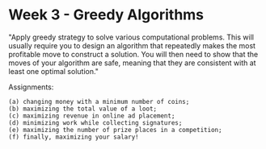 # Week 3 - Greedy Algorithms

"Apply greedy strategy to solve various computational problems. This will usually require you to design
an algorithm that repeatedly makes the most profitable move to construct a solution. You will then
need to show that the moves of your algorithm are safe, meaning that they are consistent with at least
one optimal solution."

Assignments:

```
(a) changing money with a minimum number of coins;
(b) maximizing the total value of a loot;
(c) maximizing revenue in online ad placement;
(d) minimizing work while collecting signatures;
(e) maximizing the number of prize places in a competition;
(f) finally, maximizing your salary!
```
